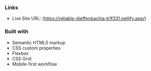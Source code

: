 
### Links


- Live Site URL: (https://reliable-dieffenbachia-b1f331.netlify.app/)


### Built with

- Semantic HTML5 markup
- CSS custom properties
- Flexbox
- CSS Grid
- Mobile-first workflow


